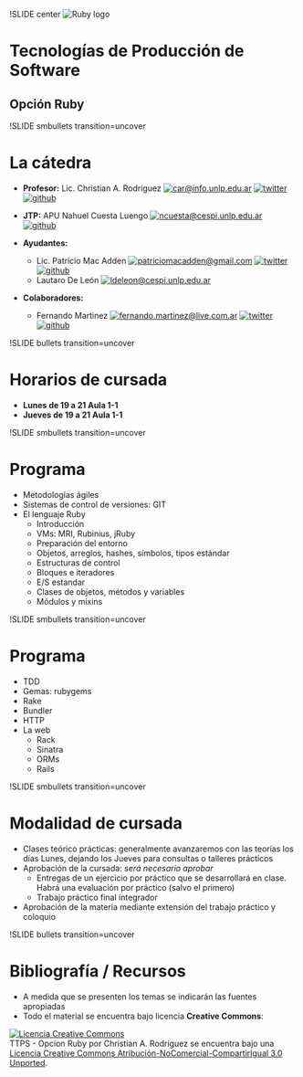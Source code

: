 !SLIDE center
![Ruby logo](ruby.png)
# Tecnologías de Producción de Software
## Opción Ruby

!SLIDE smbullets transition=uncover
# La cátedra 
* **Profesor:** Lic. Christian A. Rodríguez 
  [![car@info.unlp.edu.ar](mail.png)](mailto:car@info.unlp.edu.ar "car@info.unlp.edu.ar")
  [![twitter](twitter.png)](https://twitter.com/car_unlp "twitter")
  [![github](github.png)](https://github.com/chrodriguez "github")

* **JTP:** APU Nahuel Cuesta Luengo
  [![ncuesta@cespi.unlp.edu.ar](mail.png)](mailto:ncuesta@cespi.unlp.edu.ar "ncuesta@cespi.unlp.edu.ar")
  [![github](github.png)](https://github.com/fernandolopez "github")

* **Ayudantes:** 
  * Lic. Patricio Mac Adden 
  [![patriciomacadden@gmail.com](mail.png)](mailto:patriciomacadden@gmail.com "patriciomacadden@gmail.com") 
  [![twitter](twitter.png)](https://twitter.com/maxawen "twitter") 
  [![github](github.png)](https://github.com/patriciomacadden "github")
  * Lautaro De León 
  [![ldeleon@cespi.unlp.edu.ar](mail.png)](mailto:ldeleon@cespi.unlp.edu.ar "ldeleon@cespi.unlp.edu.ar")
* **Colaboradores:**
  * Fernando Martinez
  [![fernando.martinez@live.com.ar](mail.png)](mailto:fernando.martinez@live.com.ar "fernando.martinez@live.com.ar")
  [![twitter](twitter.png)](https://twitter.com/F_3r "twitter")
  [![github](github.png)](https://github.com/f-3r "github")


!SLIDE bullets transition=uncover
# Horarios de cursada
* **Lunes de 19 a 21 Aula 1-1**
* **Jueves de 19 a 21 Aula 1-1**

!SLIDE smbullets transition=uncover
# Programa
* Metodologías ágiles
* Sistemas de control de versiones: GIT
* El lenguaje Ruby
  * Introducción
  * VMs: MRI, Rubinius, jRuby
  * Preparación del entorno
  * Objetos, arreglos, hashes, símbolos, tipos estándar
  * Estructuras de control
  * Bloques e iteradores
  * E/S estandar
  * Clases de objetos, métodos y variables
  * Módulos y mixins

!SLIDE smbullets transition=uncover
# Programa
* TDD
* Gemas: rubygems
* Rake
* Bundler
* HTTP
* La web
  * Rack
  * Sinatra
  * ORMs
  * Rails

!SLIDE smbullets transition=uncover
# Modalidad de cursada
* Clases teórico prácticas: generalmente avanzaremos con las teorías los días
  Lunes, dejando los Jueves para consultas o talleres prácticos
* Aprobación de la cursada: *será necesario aprobar*
  * Entregas de un ejercicio por práctico que se desarrollará en clase. Habrá
    una evaluación por práctico (salvo el primero)
  * Trabajo práctico final integrador
* Aprobación de la materia mediante extensión del trabajo práctico y coloquio

!SLIDE bullets transition=uncover
# Bibliografía / Recursos
* A medida que se presenten los temas se indicarán las fuentes apropiadas
* Todo el material se encuentra bajo licencia **Creative Commons**:

<a rel="license"
  href="http://creativecommons.org/licenses/by-nc-sa/3.0/deed.es"><img
alt="Licencia Creative Commons" style="border-width:0"
src="http://i.creativecommons.org/l/by-nc-sa/3.0/88x31.png" /></a><br /><span
xmlns:dct="http://purl.org/dc/terms/" property="dct:title">TTPS - Opcion
Ruby</span> por <span xmlns:cc="http://creativecommons.org/ns#"
property="cc:attributionName">Christian A. Rodriguez</span> se encuentra bajo
una <a rel="license"
href="http://creativecommons.org/licenses/by-nc-sa/3.0/deed.es">Licencia
Creative Commons Atribución-NoComercial-CompartirIgual 3.0 Unported</a>.
